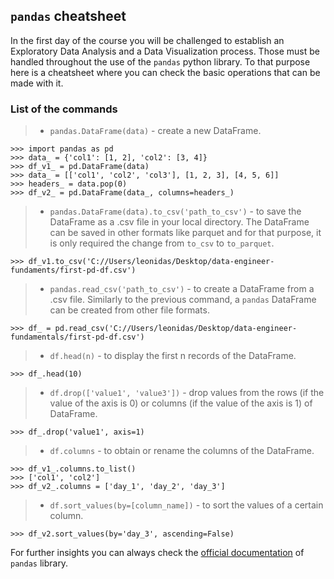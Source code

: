 ## **`pandas` cheatsheet**

In the first day of the course you will be challenged to establish an Exploratory Data Analysis and a Data Visualization process. Those must be handled throughout the use of the `pandas` python library. To that purpose here is a cheatsheet where you can check the basic operations that can be made with it.

### **List of the commands**

>- `pandas.DataFrame(data)` - create a new DataFrame.

```console
>>> import pandas as pd
>>> data_ = {'col1': [1, 2], 'col2': [3, 4]}
>>> df_v1_ = pd.DataFrame(data)
>>> data_ = [['col1', 'col2', 'col3'], [1, 2, 3], [4, 5, 6]]
>>> headers_ = data.pop(0)
>>> df_v2_ = pd.DataFrame(data_, columns=headers_)
```

>- `pandas.DataFrame(data).to_csv('path_to_csv')` - to save the DataFrame as a .csv file in your local directory. The DataFrame can be saved in other formats like parquet and for that purpose, it is only required the change from `to_csv` to `to_parquet`.

```console
>>> df_v1.to_csv('C://Users/leonidas/Desktop/data-engineer-fundaments/first-pd-df.csv')
```

>- `pandas.read_csv('path_to_csv')` - to create a DataFrame from a .csv file. Similarly to the previous command, a `pandas` DataFrame can be created from other file formats.

```console
>>> df_ = pd.read_csv('C://Users/leonidas/Desktop/data-engineer-fundamentals/first-pd-df.csv')
```

>- `df.head(n)` - to display the first n records of the DataFrame.

```console
>>> df_.head(10)
```

>- `df.drop(['value1', 'value3'])` - drop values from the rows (if the value of the axis is 0) or columns (if the value of the axis is 1) of DataFrame.

```console
>>> df_.drop('value1', axis=1)
```

>- `df.columns` - to obtain or rename the columns of the DataFrame.

```console
>>> df_v1_.columns.to_list()
>>> ['col1', 'col2']
>>> df_v2_.columns = ['day_1', 'day_2', 'day_3']
```

>- `df.sort_values(by=[column_name])` - to sort the values of a certain column.

```console
>>> df_v2.sort_values(by='day_3', ascending=False)
```

For further insights you can always check the [official documentation](https://pandas.pydata.org/pandas-docs/stable/index.html) of `pandas` library.

